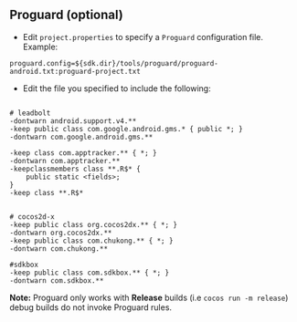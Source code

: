 ## Proguard (optional)
* Edit `project.properties`  to specify a `Proguard` configuration file. Example:
```
proguard.config=${sdk.dir}/tools/proguard/proguard-android.txt:proguard-project.txt
```

* Edit the file you specified to include the following:

```

# leadbolt
-dontwarn android.support.v4.**
-keep public class com.google.android.gms.* { public *; }
-dontwarn com.google.android.gms.**

-keep class com.apptracker.** { *; }
-dontwarn com.apptracker.**
-keepclassmembers class **.R$* {
    public static <fields>;
}
-keep class **.R$*


# cocos2d-x
-keep public class org.cocos2dx.** { *; }
-dontwarn org.cocos2dx.**
-keep public class com.chukong.** { *; }
-dontwarn com.chukong.**

#sdkbox
-keep public class com.sdkbox.** { *; }
-dontwarn com.sdkbox.**

```

 __Note:__ Proguard only works with __Release__ builds (i.e `cocos run -m release`) debug builds do not invoke Proguard rules.

